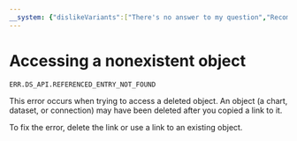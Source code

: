 ```yaml
---
__system: {"dislikeVariants":["There's no answer to my question","Recommendations aren't helpful","Content does not match the title","Other"]}
---
```

# Accessing a nonexistent object

`ERR.DS_API.REFERENCED_ENTRY_NOT_FOUND`

This error occurs when trying to access a deleted object.
An object (a chart, dataset, or connection) may have been deleted after you copied a link to it.

To fix the error, delete the link or use a link to an existing object.
